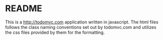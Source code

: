 # README

This is a http://todomvc.com application written in javascript.  The html files follows the class naming conventions set out by todomvc.com and utilizes the css files provided by them for the formatting.

